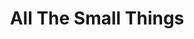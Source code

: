 ---
ee_id: '4246'
site: '1'
type: '5'
title: All The Small Things
url: all-the-small-things-2
year: '2014'
venue: Reykjavik Art Museum
pitch: Traveling show (came form Denmark). Iceland was so sick. OMG. Amazing place.
ps:
imgs: Reykjavik-Art-Museum-2015-001-install-004-database-pt.jpg,Reykjavik-Art-Museum-2015-001-install-024-database-pt.jpg,Reykjavik-Art-Museum-2015-001-install-026-database-pt.jpg,Reykjavik-Art-Museum-2015-001-install-033-database-pt.jpg,Reykjavik-Art-Museum-2015-001-install-036-database-pt.jpg,Reykjavik-Art-Museum-2015-001-install-037-database-pt.jpg,Reykjavik-Art-Museum-2015-001-install-035-database-pt.jpg,Reykjavik-Art-Museum-2015-001-install-003-database-pt.jpg,Reykjavik-Art-Museum-2015-001-install-005-database-pt.jpg,Reykjavik-Art-Museum-2015-001-install-015-database-pt.jpg,Reykjavik-Art-Museum-2015-001-install-022-database-pt.jpg
things: "[121] [2011-115-self-playing-nintendo-64-nba-courtside-2] 2011-115 Self Playing
  Nintendo 64 NBA Courtside 2,[210] [2008-003-permanent-vacation] 2008-003 Permanent
  Vacation,[2217] [2011-156-audmcrs-installation] 2011-156 The AUDMCRS Underground
  Dance Music Collection of Recorded Sound,[4110] [2013-31-diddy-lakes] 2013-31 Diddy
  Lakes,[4111] [2013-117-the-source-desktop-wireform] 2013 117 The Source Issue 1
  Desktop Wireform (SRF-014),[4112] [2013-133-the-source-issue-3-i-shot-andy-warhol]
  2013 133 The Source Issue 3 I Shot Andy Warhol (SRF-016),[4113] [2013-168-the-source-issue-4-on-and-on]
  2013-168 The Source Issue 4 On and On  (SRF-017),[4114] [2013-138-the-source-pizza-party]
  2013 138 The Source Issue 2 Pizza Party (SRF-015),[4115] [2013-169-freshbuzz] 2013-169
  Freshbuzz,[4116] [2013-087-blackberry-lakes] 2013-087 Blackberry / Lakes,[4117]
  [2013-189-asshole-lakes] 2013-189 Asshole / Lakes,[4118] [2013-190-awkard-smiles-lakes]
  2013-190 Awkard Smiles / Lakes,[4119] [2013-193-seinfeld-dvd-lakes] 2013-193 Seinfeld
  DVD / Lakes,[4168] [2014-125-all-the-small-things] 2014-125 All The Small Things
  (catalog),[4221] [2013-206-25-clintons-2-palms-and-a-taurus] 2013-206 25 clintons,
  2 Palms, and a Taurus,[4222] [2013-220-dances-for-electric-piano-performance] 2013-220
  Dances for Electric Piano (Performance),[4227] [2013-198-photoshop-cs] 2013-198
  Photoshop CS,[4228] [2013-196-quickoffice] 2013-196 QuickOffice,[4229] [2014-033-bath-safety]
  2014-033 Bath Safety,[4230] [2014-035-calcium-source] 2014-035 Calcium Source,[4231]
  [2014-036-doooh] 2014-036 Doooh,[4232] [2014-037-dunks] 2014-037 Dunks,[4233] [2014-039-established-92]
  2014-039 Established 92,[4234] [2014-040-gravers] 2014-040 Gravers,[4235] [2014-041-hater]
  2014-041 Hater,[4236] [2014-046-raw-youth] 2014-046 Raw Youth,[4237] [2014-047-scene-girls]
  2014-047 Scene Girls,[4238] [2014-034-tools] 2014-034 Tools,[4239] [2014-051-you-only-live-once]
  2014-051 You Only Live Once,[4241] [2013-199-the-source-sculpture] 2013-199 The
  Source (sculpture)"
layout: shows
---